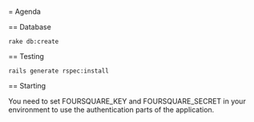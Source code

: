 = Agenda

== Database

`rake db:create`

== Testing

`rails generate rspec:install`

== Starting

You need to set FOURSQUARE_KEY and FOURSQUARE_SECRET in your environment to use the authentication parts of the application.
